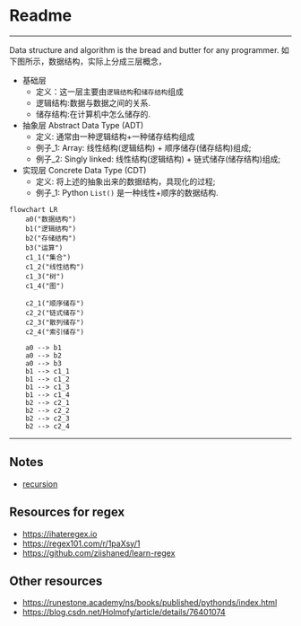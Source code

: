 # Readme

---

Data structure and algorithm is the bread and butter for any programmer. 如下图所示，数据结构，实际上分成三层概念，
- 基础层
  - 定义：这一层主要由`逻辑结构`和`储存结构`组成
  - 逻辑结构:数据与数据之间的关系.
  - 储存结构:在计算机中怎么储存的.
- 抽象层 Abstract Data Type (ADT)
  - 定义: 通常由一种逻辑结构+一种储存结构组成
  - 例子_1: Array: 线性结构(逻辑结构) + 顺序储存(储存结构)组成;
  - 例子_2: Singly linked: 线性结构(逻辑结构) + 链式储存(储存结构)组成;
- 实现层 Concrete Data Type (CDT)
  - 定义: 将上述的抽象出来的数据结构，具现化的过程;
  - 例子_1: Python `List()` 是一种线性+顺序的数据结构.

```mermaid
flowchart LR
    a0("数据结构")
    b1("逻辑结构")
    b2("存储结构")
    b3("运算")
    c1_1("集合")
    c1_2("线性结构")
    c1_3("树")
    c1_4("图")

    c2_1("顺序储存")
    c2_2("链式储存")
    c2_3("散列储存")
    c2_4("索引储存")

    a0 --> b1
    a0 --> b2
    a0 --> b3
    b1 --> c1_1
    b1 --> c1_2
    b1 --> c1_3
    b1 --> c1_4
    b2 --> c2_1
    b2 --> c2_2
    b2 --> c2_3
    b2 --> c2_4
```


---
## Notes
- [recursion](notes/recursion.ipynb)






## Resources for regex
- https://ihateregex.io
- https://regex101.com/r/1paXsy/1
- https://github.com/ziishaned/learn-regex


## Other resources
- https://runestone.academy/ns/books/published/pythonds/index.html
- https://blog.csdn.net/Holmofy/article/details/76401074
